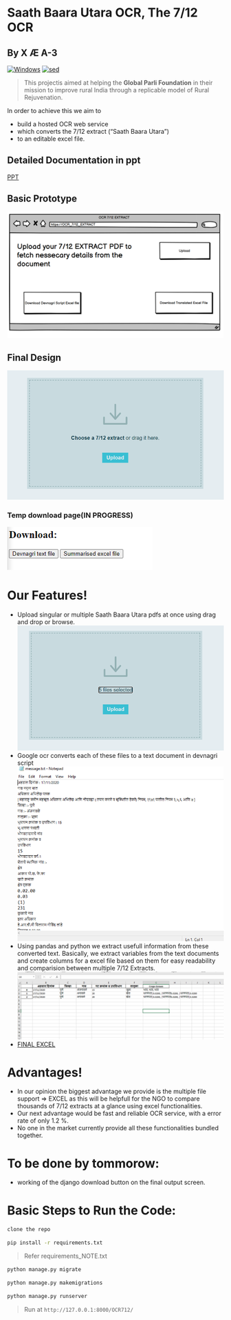 # Saath Baara Utara OCR, The 7/12 OCR

## By X Æ A-3

[![Windows](https://img.shields.io/badge/platform-windows--64-brightgreen)]() [![sed](https://img.shields.io/badge/Interactive%20-Django_Website-green)]()

>This projectis aimed at helping the **Global Parli Foundation** in their mission to improve rural India through a replicable model of Rural Rejuvenation.

In order to achieve this we aim to
  - build a hosted OCR web service
  - which converts the 7/12 extract (“Saath Baara Utara”) 
  - to an editable excel file.

## Detailed Documentation in ppt
[PPT](DOCS/401_Jay_Jhaveri_abstract.pptx)

## Basic Prototype
![](DOCS/Prototype.png)

## Final Design
![](DOCS/homePage.png)

### Temp download page(IN PROGRESS)
![](DOCS/TempDownloadButtons.png)

# Our Features!

  - Upload singular or multiple Saath Baara Utara pdfs at once using drag and drop or browse.
   ![](DOCS/selected.png)
  - Google ocr converts each of these files to a text document in devnagri script
   ![](DOCS/RawOCRextract.png)
  - Using pandas and python we extract usefull information from these converted text. Basically, we extract variables from the text documents and create columns for a excel file based on them for easy readability and comparision between multiple 7/12 Extracts.
   ![](DOCS/FinalExcelOutput.png)
  - [FINAL EXCEL](output.xlsx)
 
# Advantages!
 - In our opinion the biggest advantage we provide is the multiple file support => EXCEL as this will be helpfull for the NGO to compare thousands of 7/12 extracts at a glance using excel functionalities. 
 - Our next advantage would be fast and reliable OCR service, with a error rate of only 1.2 %.
 - No one in the market currently provide all these functionalities bundled together.


# To be done by tommorow: 
 - working of the django download button on the final output screen.


# Basic Steps to Run the Code:


```bash
clone the repo
```

```bash
pip install -r requirements.txt
```
> Refer requirements_NOTE.txt


```bash
python manage.py migrate
```

```bash
python manage.py makemigrations
```

```bash
python manage.py runserver
```

> Run at `http://127.0.0.1:8000/OCR712/`

